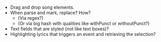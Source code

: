 * Drag and drop song elements.
* When parse and mark, replace? How?
    * (Via regex?)
    * (Or via big hash with qualities like withPunct or withoutPunct?)
* Text fields that are styled (not like text boxes)?
* Highlighting lyrics that triggers an event and retrieving the selection?
